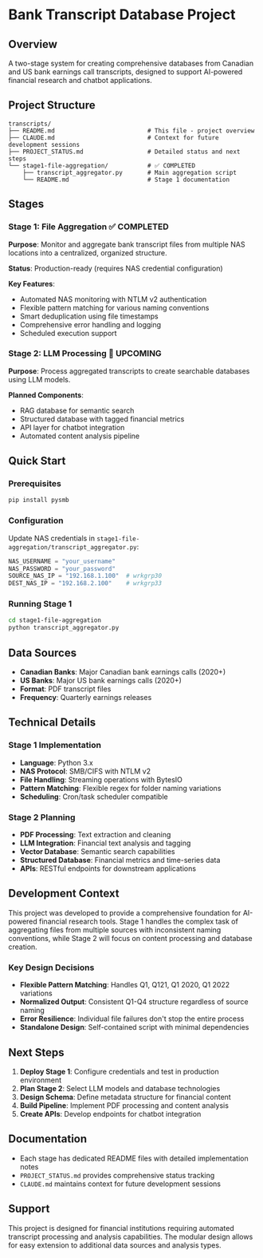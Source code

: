 # Bank Transcript Database Project

## Overview
A two-stage system for creating comprehensive databases from Canadian and US bank earnings call transcripts, designed to support AI-powered financial research and chatbot applications.

## Project Structure

```
transcripts/
├── README.md                          # This file - project overview
├── CLAUDE.md                          # Context for future development sessions
├── PROJECT_STATUS.md                  # Detailed status and next steps
└── stage1-file-aggregation/           # ✅ COMPLETED
    ├── transcript_aggregator.py       # Main aggregation script
    └── README.md                      # Stage 1 documentation
```

## Stages

### Stage 1: File Aggregation ✅ COMPLETED
**Purpose**: Monitor and aggregate bank transcript files from multiple NAS locations into a centralized, organized structure.

**Status**: Production-ready (requires NAS credential configuration)

**Key Features**:
- Automated NAS monitoring with NTLM v2 authentication
- Flexible pattern matching for various naming conventions
- Smart deduplication using file timestamps
- Comprehensive error handling and logging
- Scheduled execution support

### Stage 2: LLM Processing 🔄 UPCOMING
**Purpose**: Process aggregated transcripts to create searchable databases using LLM models.

**Planned Components**:
- RAG database for semantic search
- Structured database with tagged financial metrics
- API layer for chatbot integration
- Automated content analysis pipeline

## Quick Start

### Prerequisites
```bash
pip install pysmb
```

### Configuration
Update NAS credentials in `stage1-file-aggregation/transcript_aggregator.py`:
```python
NAS_USERNAME = "your_username"
NAS_PASSWORD = "your_password"
SOURCE_NAS_IP = "192.168.1.100"  # wrkgrp30
DEST_NAS_IP = "192.168.2.100"    # wrkgrp33
```

### Running Stage 1
```bash
cd stage1-file-aggregation
python transcript_aggregator.py
```

## Data Sources
- **Canadian Banks**: Major Canadian bank earnings calls (2020+)
- **US Banks**: Major US bank earnings calls (2020+)
- **Format**: PDF transcript files
- **Frequency**: Quarterly earnings releases

## Technical Details

### Stage 1 Implementation
- **Language**: Python 3.x
- **NAS Protocol**: SMB/CIFS with NTLM v2
- **File Handling**: Streaming operations with BytesIO
- **Pattern Matching**: Flexible regex for folder naming variations
- **Scheduling**: Cron/task scheduler compatible

### Stage 2 Planning
- **PDF Processing**: Text extraction and cleaning
- **LLM Integration**: Financial text analysis and tagging
- **Vector Database**: Semantic search capabilities
- **Structured Database**: Financial metrics and time-series data
- **APIs**: RESTful endpoints for downstream applications

## Development Context

This project was developed to provide a comprehensive foundation for AI-powered financial research tools. Stage 1 handles the complex task of aggregating files from multiple sources with inconsistent naming conventions, while Stage 2 will focus on content processing and database creation.

### Key Design Decisions
- **Flexible Pattern Matching**: Handles Q1, Q121, Q1 2020, Q1 2022 variations
- **Normalized Output**: Consistent Q1-Q4 structure regardless of source naming
- **Error Resilience**: Individual file failures don't stop the entire process
- **Standalone Design**: Self-contained script with minimal dependencies

## Next Steps

1. **Deploy Stage 1**: Configure credentials and test in production environment
2. **Plan Stage 2**: Select LLM models and database technologies
3. **Design Schema**: Define metadata structure for financial content
4. **Build Pipeline**: Implement PDF processing and content analysis
5. **Create APIs**: Develop endpoints for chatbot integration

## Documentation
- Each stage has dedicated README files with detailed implementation notes
- `PROJECT_STATUS.md` provides comprehensive status tracking
- `CLAUDE.md` maintains context for future development sessions

## Support
This project is designed for financial institutions requiring automated transcript processing and analysis capabilities. The modular design allows for easy extension to additional data sources and analysis types.